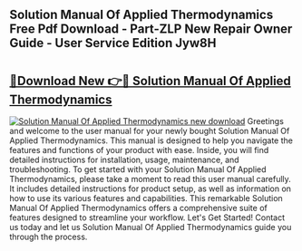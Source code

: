 ## Solution Manual Of Applied Thermodynamics Free Pdf Download - Part-ZLP New Repair Owner Guide - User Service Edition Jyw8H

# <h2><a href="http://bc67516.oget.top/?id=Solution+Manual+Of+Applied+Thermodynamics">🔗Download New 👉🔴 Solution Manual Of Applied Thermodynamics</a></h2>

[![Solution Manual Of Applied Thermodynamics new download](https://i.imgur.com/5g1atiW.png)](http://bc67516.oget.top/?id=Solution+Manual+Of+Applied+Thermodynamics)
Greetings and welcome to the user manual for your newly bought Solution Manual Of Applied Thermodynamics. This manual is designed to help you navigate the features and functions of your product with ease. Inside, you will find detailed instructions for installation, usage, maintenance, and troubleshooting. To get started with your Solution Manual Of Applied Thermodynamics, please take a moment to read this user manual carefully. It includes detailed instructions for product setup, as well as information on how to use its various features and capabilities. This remarkable Solution Manual Of Applied Thermodynamics offers a comprehensive suite of features designed to streamline your workflow. Let's Get Started! Contact us today and let us Solution Manual Of Applied Thermodynamics guide you through the process.
